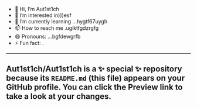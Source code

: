 - 👋 Hi, I’m Aut1st1ch 
- 👀 I’m interested in)))esf
- 🌱 I’m currently learning ...hygtf67uygh
- 📫 How to reach me .ugiktfgdzrgfg
- 😄 Pronouns: ...bgfdewgrfb
- ⚡ Fun fact: .
---
Aut1st1ch/Aut1st1ch is a ✨ special ✨ repository because its `README.md` (this file) appears on your GitHub profile.
You can click the Preview link to take a look at your changes.
---
